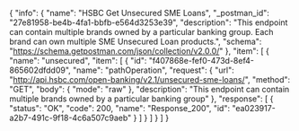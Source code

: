 {
  "info": {
    "name": "HSBC Get Unsecured SME Loans",
    "_postman_id": "27e81958-be4b-4fa1-bbfb-e564d3253e39",
    "description": "This endpoint can contain multiple brands owned by a particular banking group. Each brand can own multiple SME Unsecured Loan products.",
    "schema": "https://schema.getpostman.com/json/collection/v2.0.0/"
  },
  "item": [
    {
      "name": "unsecured",
      "item": [
        {
          "id": "f407868e-fef0-473d-8ef4-865602dfdd09",
          "name": "pathOperation",
          "request": {
            "url": "http://api.hsbc.com/open-banking/v2.1/unsecured-sme-loans/",
            "method": "GET",
            "body": {
              "mode": "raw"
            },
            "description": "This endpoint can contain multiple brands owned by a particular banking group"
          },
          "response": [
            {
              "status": "OK",
              "code": 200,
              "name": "Response_200",
              "id": "ea023917-a2b7-491c-9f18-4c6a507c9aeb"
            }
          ]
        }
      ]
    }
  ]
}